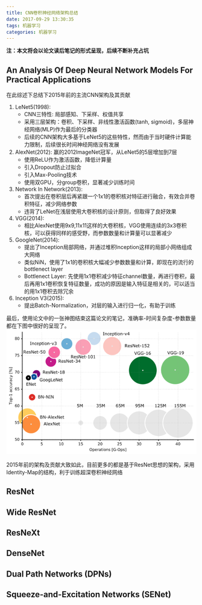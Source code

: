 ```yaml
---
title: CNN卷积神经网络架构总结
date: 2017-09-29 13:30:35
tags: 机器学习
categories: 机器学习
---
```


**注：本文将会以论文读后笔记的形式呈现，后续不断补充占坑**

## An Analysis Of Deep Neural Network Models For Practical Applications

在此综述下总结下2015年前的主流CNN架构及其贡献

1. LeNet5(1998):
    * CNN三特性: 局部感知、下采样、权值共享
    * 采用三层架构：卷积、下采样、非线性激活函数(tanh, sigmoid)，多层神经网络(MLP)作为最后的分类器
    * 后续的CNN架构大多基于LeNet5的这些特性，然而由于当时硬件计算能力限制，后续很长时间神经网络没有发展
2. AlexNet(2012): 赢的2012ImageNet冠军，从LeNet5的5层增加到7层
    * 使用ReLU作为激活函数，降低计算量
    * 引入Dropout防止过拟合
    * 引入Max-Pooling技术
    * 使用双GPU，分group卷积，显著减少训练时间
3. Network In Network(2013):
    * 首次提出在卷积层后再紧跟一个1x1的卷积核对特征进行融合，有效合并卷积特征，减少网络参数
    * 违背了LeNet在浅层使用大卷积核的设计原则，但取得了良好效果
4. VGG(2014):
    * 相比AlexNet使用9x9,11x11这样的大卷积核，VGG使用连续的3x3卷积核，可以获得同样的感受野，而参数数量和计算量可以显著减少
5. GoogleNet(2014):
    * 提出了Inception局部网络，并通过堆积Inception这样的局部小网络组成大网络
    * 类似NiN，使用了1x1的卷积核大幅减少参数数量和计算，即现在的流行的bottlenect layer
    * Bottlenect Layer: 先使用1x1卷积减少特征channel数量，再进行卷积，最后再用1x1卷积恢复特征数量，成功的原因是输入特征是相关的，可以适当的用1x1卷积去除冗余
6. Inception V3(2015):
    * 提出Batch-Normalization，对层的输入进行归一化，有助于训练

最后，使用论文中的一张神图结束这篇论文的笔记，准确率-时间复杂度-参数数量都在下图中很好的呈现了。
![acc-ops](/images/acc_vs_net_vs_ops.png)

2015年前的架构及贡献大致如此，目前更多的都是基于ResNet思想的架构，采用Identity-Map的结构，利于训练超深卷积神经网络

## ResNet

## Wide ResNet

## ResNeXt

## DenseNet

## Dual Path Networks (DPNs)

## Squeeze-and-Excitation Networks (SENet)
